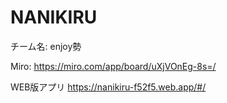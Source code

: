 # NANIKIRU

チーム名: enjoy勢

Miro: https://miro.com/app/board/uXjVOnEg-8s=/

WEB版アプリ
https://nanikiru-f52f5.web.app/#/
